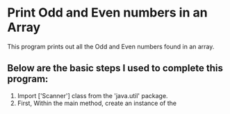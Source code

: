 # Print Odd and Even numbers in an Array 
This program prints out all the Odd and Even numbers found in an array.

## Below are the basic steps I used to complete this program: 

1. Import ['Scanner'] class from the 'java.util' package.
2. First, Within the main method, create an instance of the 